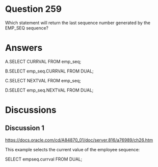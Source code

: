 # Question 259
Which statement will return the last sequence number generated by the EMP_SEQ sequence?

# Answers
A.SELECT CURRVAL FROM emp_seq;

B.SELECT emp_seq.CURRVAL FROM DUAL;

C.SELECT NEXTVAL FROM emp_seq;

D.SELECT emp_seq.NEXTVAL FROM DUAL;

# Discussions
## Discussion 1
https://docs.oracle.com/cd/A84870_01/doc/server.816/a76989/ch26.htm

This example selects the current value of the employee sequence:

SELECT empseq.currval 
    FROM DUAL;

